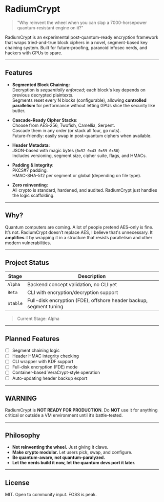 # RadiumCrypt

> "Why reinvent the wheel when you can slap a 7000-horsepower quantum-resistant engine on it?"

RadiumCrypt is an experimental post-quantum-ready encryption framework that wraps tried-and-true block ciphers in a novel, segment-based key chaining system. Built for future-proofing, paranoid infosec nerds, and hackers with GPUs to spare.

---

## Features

- **Segmented Block Chaining:**  
  Decryption is *sequentially enforced*; each block's key depends on previous decrypted plaintexts.  
  Segments reset every N blocks (configurable), allowing **controlled parallelism** for performance without letting GPUs slice the security like butter.

- **Cascade-Ready Cipher Stacks:**  
  Choose from AES-256, Twofish, Camellia, Serpent.  
  Cascade them in any order (or stack all four, go nuts).  
  Future-friendly: easily swap in post-quantum ciphers when available.

- **Header Metadata:**  
  JSON-based with magic bytes (`0x52 0x43 0x59 0x50`)  
  Includes versioning, segment size, cipher suite, flags, and HMACs.

- **Padding & Integrity:**  
  PKCS#7 padding.  
  HMAC-SHA-512 per segment or global (depending on file type).

- **Zero reinventing:**  
  All crypto is standard, hardened, and audited. RadiumCrypt just handles the logic scaffolding.

---

## Why?

Quantum computers are coming. A lot of people pretend AES-only is fine. It’s not. RadiumCrypt doesn’t replace AES, I believe that's unnecessary. It **amplifies** it by wrapping it in a structure that resists parallelism and other modern vulnerabilities.

---

## Project Status

| Stage        | Description                                   |
|--------------|-----------------------------------------------|
| `Alpha`      | Backend concept validation, no CLI yet        |
| `Beta`       | CLI with encryption/decryption support        |
| `Stable`     | Full-disk encryption (FDE), offshore header backup, segment tuning |

> Current Stage: Alpha

---

## Planned Features

- [ ] Segment chaining logic  
- [ ] Header HMAC integrity checking  
- [ ] CLI wrapper with KDF support  
- [ ] Full-disk encryption (FDE) mode  
- [ ] Container-based VeraCrypt-style operation  
- [ ] Auto-updating header backup export  

---

## WARNING

RadiumCrypt is **NOT READY FOR PRODUCTION**. Do **NOT** use it for anything critical or outside a VM environment until it’s battle-tested.

---

## Philosophy

- **Not reinventing the wheel.** Just giving it claws.  
- **Make crypto modular.** Let users pick, swap, and configure.  
- **Be quantum-aware, not quantum-paralyzed.**  
- **Let the nerds build it now, let the quantum devs port it later.**

---

## License

MIT. Open to community input. FOSS is peak.
